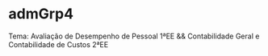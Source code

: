 # admGrp4
Tema: Avaliação de Desempenho de Pessoal 1ªEE &amp;&amp; Contabilidade Geral e Contabilidade de Custos 2ªEE
